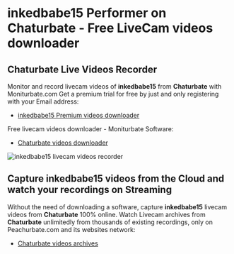 # inkedbabe15 Performer on Chaturbate - Free LiveCam videos downloader

## Chaturbate Live Videos Recorder

Monitor and record livecam videos of **inkedbabe15** from **Chaturbate** with Moniturbate.com
Get a premium trial for free by just and only registering with your Email address:
* [inkedbabe15 Premium videos downloader](https://moniturbate.com/request-demo-licence-key.html)

Free livecam videos downloader - Moniturbate Software:
* [Chaturbate videos downloader](https://moniturbate.com/moniturbate-download-software.html)

![inkedbabe15 livecam videos recorder](https://peachurnet.com/templates/moniturbate-software.png)


## Capture inkedbabe15 videos from the Cloud and watch your recordings on Streaming

Without the need of downloading a software, capture **inkedbabe15** livecam videos from **Chaturbate** 100% online.
Watch Livecam archives from **Chaturbate** unlimitedly from thousands of existing recordings, only on Peachurbate.com and its websites network:
* [Chaturbate videos archives](https://peachurnet.com/)